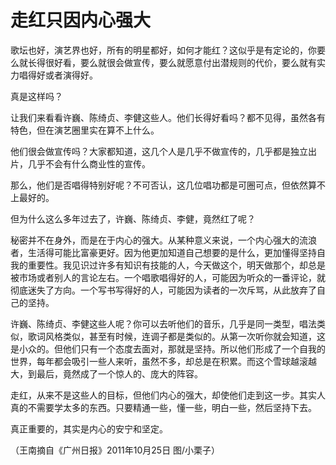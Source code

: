 # 走红只因内心强大

歌坛也好，演艺界也好，所有的明星都好，如何才能红？这似乎是有定论的，你要么就长得很好看，要么就很会做宣传，要么就愿意付出潜规则的代价，要么就有实力唱得好或者演得好。 

真是这样吗？ 

让我们来看看许巍、陈绮贞、李健这些人。他们长得好看吗？都不见得，虽然各有特色，但在演艺圈里实在算不上什么。 

他们很会做宣传吗？大家都知道，这几个人是几乎不做宣传的，几乎都是独立出片，几乎不会有什么商业性的宣传。 

那么，他们是否唱得特别好呢？不可否认，这几位唱功都是可圈可点，但依然算不上最好的。 

但为什么这么多年过去了，许巍、陈绮贞、李健，竟然红了呢？ 

秘密并不在身外，而是在于内心的强大。从某种意义来说，一个内心强大的流浪者，生活得可能比富豪更好。因为他更加知道自己想要的是什么，更加懂得坚持自我的重要性。我见识过许多有知识有技能的人，今天做这个，明天做那个，却总是被市场或者别人的言论左右。一个唱歌唱得好的人，可能因为听众的一番评论，就彻底迷失了方向。一个写书写得好的人，可能因为读者的一次斥骂，从此放弃了自己的坚持。 

许巍、陈绮贞、李健这些人呢？你可以去听他们的音乐，几乎是同一类型，唱法类似，歌词风格类似，甚至有时候，连调子都是类似的。从第一次听你就会知道，这是小众的。但他们只有一个态度去面对，那就是坚持。所以他们形成了一个自我的世界，每年都会吸引一些人来听，虽然不多，却总是在积累。而这个雪球越滚越大，到最后，竟然成了一个惊人的、庞大的阵容。 

走红，从来不是这些人的目标，但他们内心的强大，却使他们走到这一步。其实人真的不需要学太多的东西。只要精通一些，懂一些，明白一些，然后坚持下去。 

真正重要的，其实是内心的安宁和坚定。 

（王南摘自《广州日报》2011年10月25日 图/小栗子）